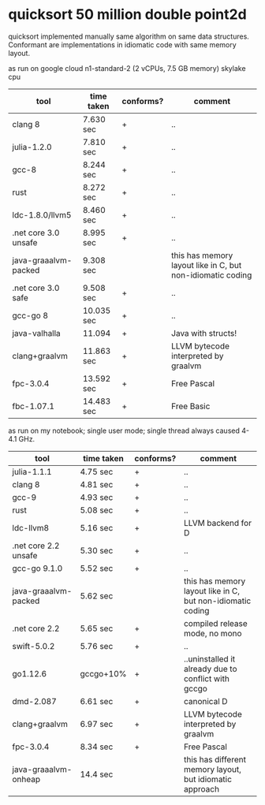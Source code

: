 quicksort 50 million double point2d
====================================

quicksort implemented manually same algorithm on same data structures. Conformant are implementations in idiomatic code with same memory layout.

as run on google cloud n1-standard-2 (2 vCPUs, 7.5 GB memory) skylake cpu

tool | time taken |  conforms? | comment
-----|------------|----------|------
clang 8 |7.630 sec | + |..
julia-1.2.0 | 7.810 sec | + | ..
gcc-8 |8.244 sec | + | ..
rust |8.272 sec | + | ..
ldc-1.8.0/llvm5 |8.460 sec | + | ..
.net core 3.0 unsafe |8.995 sec | + | ..
java-graaalvm-packed | 9.308 sec |  | this has memory layout like in C, but non-idiomatic coding
.net core 3.0 safe |9.508 sec | + | ..
gcc-go 8  |10.035 sec | + | ..
java-valhalla | 11.094 | + | Java with structs!
clang+graalvm  |11.863 sec | + | LLVM bytecode interpreted by graalvm
fpc-3.0.4 | 13.592 sec | + | Free Pascal
fbc-1.07.1 | 14.483 sec | + | Free Basic

as run on my notebook; single user mode; single thread always caused 4-4.1 GHz.

tool | time taken |  conforms? | comment
-----|------------|----------|------
julia-1.1.1 | 4.75 sec | + | ..
clang 8 |4.81 sec | + |..
gcc-9 |4.93 sec | + | ..
rust |5.08 sec | + | ..
ldc-llvm8 |5.16 sec | + | LLVM backend for D
.net core 2.2 unsafe |5.30 sec | + | ..
gcc-go 9.1.0  |5.52 sec | + | ..
java-graaalvm-packed | 5.62 sec |  | this has memory layout like in C, but non-idiomatic coding
.net core 2.2 |5.65 sec | + | compiled release mode, no mono
swift-5.0.2  |5.76 sec | + | .. 
go1.12.6 |gccgo+10% | + | ..uninstalled it already due to conflict with gccgo
dmd-2.087  |6.61 sec| + | canonical D
clang+graalvm  |6.97 sec | + | LLVM bytecode interpreted by graalvm
fpc-3.0.4 | 8.34 sec | + | Free Pascal
java-graaalvm-onheap | 14.4 sec |  | this has different memory layout, but idiomatic approach



